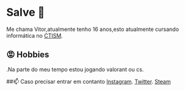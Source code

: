 #  Salve 👺

Me chama Vitor,atualmente tenho 16 anos,esto atualmente cursando informática no [CTISM](https://www.ufsm.br/unidades-universitarias/ctism/).

## 😡 Hobbies
.Na parte do meu tempo estou jogando valorant ou cs.

##📫 Caso precisar entrar em contanto 
[Instagram](Instagram.com/vitor.pps). 
[Twitter](https://twitter.com/d9light_).
[Steam](https://steamcommunity.com/id/d9light)
 